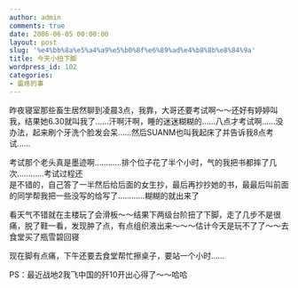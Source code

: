 ```yaml
---
author: admin
comments: true
date: 2006-06-05 00:00:00
layout: post
slug: '%e4%bb%8a%e5%a4%a9%e5%b0%8f%e6%89%ad%e4%b8%8b%e8%84%9a'
title: 今天小扭下脚
wordpress_id: 102
categories:
- 蛋疼的事
---
```


昨夜寝室那些畜生居然聊到凌晨3点，我靠，大哥还要考试啊～～还好有婷婷叫我，结果她6.30就叫我了……汗啊汗啊，睡的迷迷糊糊的……八点才考试啊……没办法，起来刷个牙洗个脸发会呆……然后SUANM也叫我起床了并告诉我8点考试……  
  
考试那个老头真是墨迹啊…………排个位子花了半个小时，气的我把书都摔了几次…………考试过程还  
是不错的，自己答了一半然后给后面的女生抄，最后再抄抄她的书，最最后叫前面的同学帮我把一些没写的给写了…………糊糊的就出来了  
  
看天气不错就在主楼玩了会滑板～～结果下两级台阶扭了下脚，走了几步不是很痛，脱了鞋一看，发现肿了点，有点组织液出来～～～估计今天是玩不了了～～去食堂买了瓶雪碧回寝  
  
现在脚有点痛，下午还要去食堂帮忙擦桌子，要站一个小时……  
  
PS：最近战地2我飞中国的歼10开出心得了～～哈哈  
  

